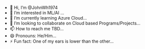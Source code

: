 - 👋 Hi, I’m @JohnWh1974
- 👀 I’m interested in ML/AI ...
- 🌱 I’m currently learning Azure Cloud...
- 💞️ I’m looking to collaborate on Cloud based Programs/Projects...
- 📫 How to reach me TBD...
- 😄 Pronouns: He/Him...
- ⚡ Fun fact: One of my ears is lower than the other...

<!---
JohnWh1974/JohnWh1974 is a ✨ special ✨ repository because its `README.md` (this file) appears on your GitHub profile.
You can click the Preview link to take a look at your changes.
--->
